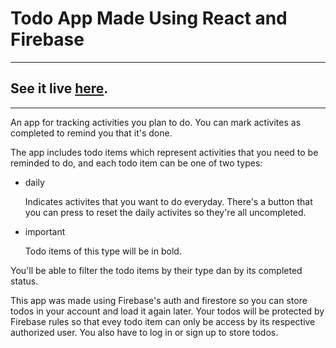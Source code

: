# Todo App Made Using React and Firebase

---

## See it live [**here**](https://ansellmaximilian.github.io/todo).

---

An app for tracking activities you plan to do. You can mark activites as completed to remind you that it's done.

The app includes todo items which represent activities that you need to be reminded to do, and each todo item can be one of two types:
- daily

    Indicates activites that you want to do everyday. There's a button that you can press to reset the daily activites so they're all uncompleted.

- important

    Todo items of this type will be in bold.

You'll be able to filter the todo items by their type dan by its completed status.

This app was made using Firebase's auth and firestore so you can store todos in your account and load it again later. Your todos will be protected by Firebase rules so that evey todo item can only be access by its respective authorized user. You also have to log in or sign up to store todos.